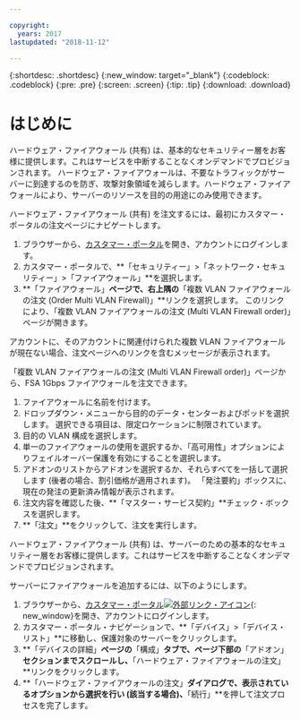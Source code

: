 ```yaml
---

copyright:
  years: 2017
lastupdated: "2018-11-12"

---
```


{:shortdesc: .shortdesc}
{:new_window: target="_blank"}
{:codeblock: .codeblock}
{:pre: .pre}
{:screen: .screen}
{:tip: .tip}
{:download: .download}

# はじめに
ハードウェア・ファイアウォール (共有) は、基本的なセキュリティー層をお客様に提供します。これはサービスを中断することなくオンデマンドでプロビジョンされます。 ハードウェア・ファイアウォールは、不要なトラフィックがサーバーに到達するのを防ぎ、攻撃対象領域を減らします。ハードウェア・ファイアウォールにより、サーバーのリソースを目的の用途にのみ使用できます。 

ハードウェア・ファイアウォール (共有) を注文するには、最初にカスタマー・ポータルの注文ページにナビゲートします。

1. ブラウザーから、[カスタマー・ポータル](https://control.softlayer.com/)を開き、アカウントにログインします。
2. カスタマー・ポータルで、**「セキュリティー」>「ネットワーク・セキュリティー」>「ファイアウォール」**を選択します。
3. **「ファイアウォール」**ページで、右上隅の**「複数 VLAN ファイアウォールの注文 (Order Multi VLAN Firewall)」**リンクを選択します。 このリンクにより、「複数 VLAN ファイアウォールの注文 (Multi VLAN Firewall order)」ページが開きます。

アカウントに、そのアカウントに関連付けられた複数 VLAN ファイアウォールが現在ない場合、注文ページへのリンクを含むメッセージが表示されます。

「複数 VLAN ファイアウォールの注文 (Multi VLAN Firewall order)」ページから、FSA 1Gbps ファイアウォールを注文できます。

1. ファイアウォールに名前を付けます。
2. ドロップダウン・メニューから目的のデータ・センターおよびポッドを選択します。 選択できる項目は、限定ロケーションに制限されています。
3. 目的の VLAN 構成を選択します。
4. 単一のファイアウォールの使用を選択するか、「高可用性」オプションによりフェイルオーバー保護を有効にすることを選択します。
5. アドオンのリストからアドオンを選択するか、それらすべてを一括して選択します (後者の場合、割引価格が適用されます)。 「発注要約」ボックスに、現在の発注の更新済み情報が表示されます。 
6. 注文内容を確認した後、**「マスター・サービス契約」**チェック・ボックスを選択します。 
7. **「注文」**をクリックして、注文を実行します。

ハードウェア・ファイアウォール (共有) は、サーバーのための基本的なセキュリティー層をお客様に提供します。これはサービスを中断することなくオンデマンドでプロビジョンされます。

サーバーにファイアウォールを追加するには、以下のようにします。

1. ブラウザーから、[カスタマー・ポータル![外部リンク・アイコン](../../icons/launch-glyph.svg "外部リンク・アイコン")](https://control.softlayer.com/){: new_window}を開き、アカウントにログインします。
2. カスタマー・ポータル・ナビゲーションで、**「デバイス」>「デバイス・リスト」**に移動し、保護対象のサーバーをクリックします。  
3. **「デバイスの詳細」**ページの**「構成」**タブで、ページ下部の**「アドオン」**セクションまでスクロールし、**「ハードウェア・ファイアウォールの注文」**リンクをクリックします。 
4. **「ハードウェア・ファイアウォールの注文」**ダイアログで、表示されているオプションから選択を行い (該当する場合)、**「続行」**を押して注文プロセスを完了します。
